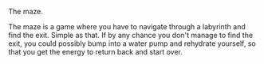 The maze.

The maze is a game where you have to navigate through a labyrinth and find the exit. Simple as that.
If by any chance you don't manage to find the exit, you could possibly bump into a water pump and rehydrate yourself, so that you get the energy to return back and start over.
